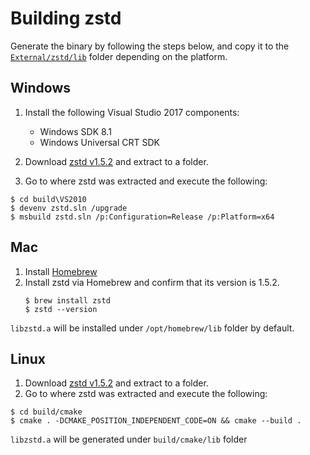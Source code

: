 # Building zstd

Generate the binary by following the steps below, and copy it to the [`External/zstd/lib`](../../External/zstd/lib) folder depending on the platform.

## Windows

1. Install the following Visual Studio 2017 components:
   * Windows SDK 8.1
   * Windows Universal CRT SDK

1. Download [zstd v1.5.2](https://github.com/facebook/zstd/releases/download/v1.5.2/zstd-1.5.2.tar.gz) and extract to a folder.
1. Go to where zstd was extracted and execute the following:
```
$ cd build\VS2010
$ devenv zstd.sln /upgrade
$ msbuild zstd.sln /p:Configuration=Release /p:Platform=x64
```

## Mac 

1. Install [Homebrew](https://brew.sh/)
1. Install zstd via Homebrew and confirm that its version is 1.5.2.
    ``` 
    $ brew install zstd
    $ zstd --version
    ```  
	
`libzstd.a` will be installed under `/opt/homebrew/lib` folder by default.

## Linux

1. Download [zstd v1.5.2](https://github.com/facebook/zstd/releases/download/v1.5.2/zstd-1.5.2.tar.gz) and extract to a folder.
1. Go to where zstd was extracted and execute the following:
```
$ cd build/cmake
$ cmake . -DCMAKE_POSITION_INDEPENDENT_CODE=ON && cmake --build .
```

`libzstd.a` will be generated under `build/cmake/lib` folder



